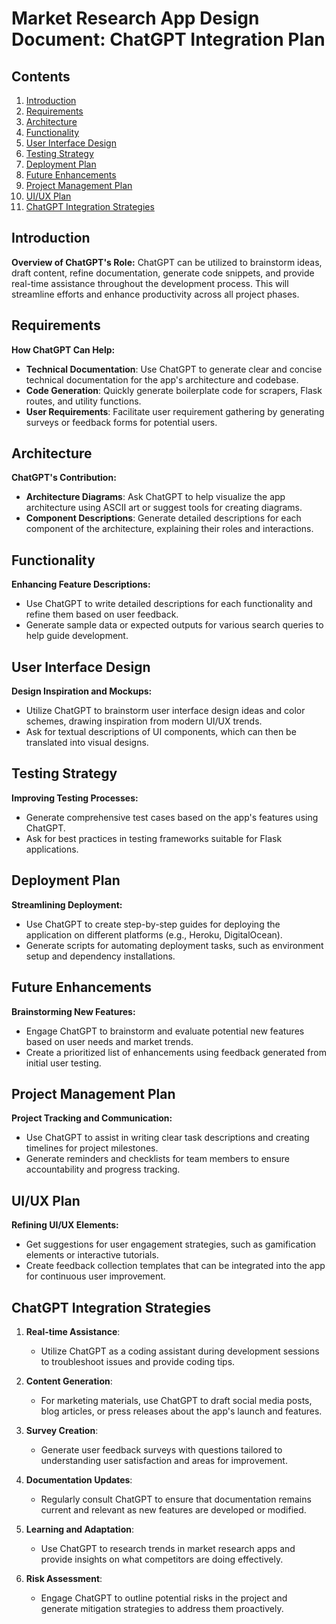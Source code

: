 # Market Research App Design Document: ChatGPT Integration Plan

## Contents

1. [Introduction](#introduction)
2. [Requirements](#requirements)
3. [Architecture](#architecture)
4. [Functionality](#functionality)
5. [User Interface Design](#user-interface-design)
6. [Testing Strategy](#testing-strategy)
7. [Deployment Plan](#deployment-plan)
8. [Future Enhancements](#future-enhancements)
9. [Project Management Plan](#project-management-plan)
10. [UI/UX Plan](#uiux-plan)
11. [ChatGPT Integration Strategies](#chatgpt-integration-strategies)

## Introduction

**Overview of ChatGPT's Role:**
ChatGPT can be utilized to brainstorm ideas, draft content, refine documentation, generate code snippets, and provide real-time assistance throughout the development process. This will streamline efforts and enhance productivity across all project phases.

## Requirements

**How ChatGPT Can Help:**
- **Technical Documentation**: Use ChatGPT to generate clear and concise technical documentation for the app's architecture and codebase.
- **Code Generation**: Quickly generate boilerplate code for scrapers, Flask routes, and utility functions.
- **User Requirements**: Facilitate user requirement gathering by generating surveys or feedback forms for potential users.

## Architecture

**ChatGPT's Contribution:**
- **Architecture Diagrams**: Ask ChatGPT to help visualize the app architecture using ASCII art or suggest tools for creating diagrams.
- **Component Descriptions**: Generate detailed descriptions for each component of the architecture, explaining their roles and interactions.

## Functionality

**Enhancing Feature Descriptions:**
- Use ChatGPT to write detailed descriptions for each functionality and refine them based on user feedback.
- Generate sample data or expected outputs for various search queries to help guide development.

## User Interface Design

**Design Inspiration and Mockups:**
- Utilize ChatGPT to brainstorm user interface design ideas and color schemes, drawing inspiration from modern UI/UX trends.
- Ask for textual descriptions of UI components, which can then be translated into visual designs.

## Testing Strategy

**Improving Testing Processes:**
- Generate comprehensive test cases based on the app's features using ChatGPT.
- Ask for best practices in testing frameworks suitable for Flask applications.

## Deployment Plan

**Streamlining Deployment:**
- Use ChatGPT to create step-by-step guides for deploying the application on different platforms (e.g., Heroku, DigitalOcean).
- Generate scripts for automating deployment tasks, such as environment setup and dependency installations.

## Future Enhancements

**Brainstorming New Features:**
- Engage ChatGPT to brainstorm and evaluate potential new features based on user needs and market trends.
- Create a prioritized list of enhancements using feedback generated from initial user testing.

## Project Management Plan

**Project Tracking and Communication:**
- Use ChatGPT to assist in writing clear task descriptions and creating timelines for project milestones.
- Generate reminders and checklists for team members to ensure accountability and progress tracking.

## UI/UX Plan

**Refining UI/UX Elements:**
- Get suggestions for user engagement strategies, such as gamification elements or interactive tutorials.
- Create feedback collection templates that can be integrated into the app for continuous user improvement.

## ChatGPT Integration Strategies

1. **Real-time Assistance**:
   - Utilize ChatGPT as a coding assistant during development sessions to troubleshoot issues and provide coding tips.

2. **Content Generation**:
   - For marketing materials, use ChatGPT to draft social media posts, blog articles, or press releases about the app's launch and features.

3. **Survey Creation**:
   - Generate user feedback surveys with questions tailored to understanding user satisfaction and areas for improvement.

4. **Documentation Updates**:
   - Regularly consult ChatGPT to ensure that documentation remains current and relevant as new features are developed or modified.

5. **Learning and Adaptation**:
   - Use ChatGPT to research trends in market research apps and provide insights on what competitors are doing effectively.

6. **Risk Assessment**:
   - Engage ChatGPT to outline potential risks in the project and generate mitigation strategies to address them proactively.
